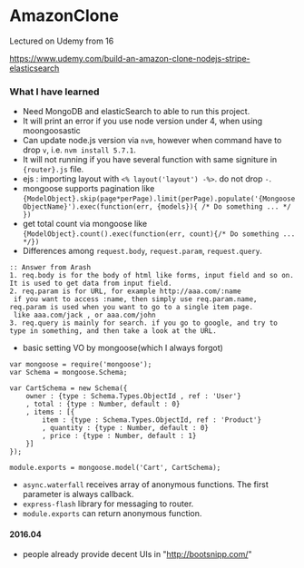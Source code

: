 # AmazonClone
Lectured on Udemy from 16


https://www.udemy.com/build-an-amazon-clone-nodejs-stripe-elasticsearch


### What I have learned
- Need MongoDB and elasticSearch to able to run this project.
- It will print an error if you use node version under 4, when using moongoosastic
- Can update node.js version via `nvm`, however when command have to drop `v`, i.e. `nvm install 5.7.1`.
- It will not running if you have several function with same signiture in `{router}.js` file.
- ejs : importing layout with `<% layout('layout') -%>`. do not drop `-`.
- mongoose supports pagination like `{ModelObject}.skip(page*perPage).limit(perPage).populate('{MongooseObjectName}').exec(function(err, {models}){ /* Do something ... */ })`
- get total count via mongoose like `{ModelObject}.count().exec(function(err, count){/* Do something ... */})`
- Differences among `request.body`, `request.param`, `request.query`.
~~~~
:: Answer from Arash
1. req.body is for the body of html like forms, input field and so on. It is used to get data from input field.
2. req.param is for URL, for example http://aaa.com/:name
 if you want to access :name, then simply use req.param.name, req.param is used when you want to go to a single item page.
 like aaa.com/jack , or aaa.com/john
3. req.query is mainly for search. if you go to google, and try to type in something, and then take a look at the URL.
~~~~
- basic setting VO by mongoose(which I always forgot)
```
var mongoose = require('mongoose');
var Schema = mongoose.Schema;

var CartSchema = new Schema({
	owner : {type : Schema.Types.ObjectId , ref : 'User'}
	, total : {type : Number, default : 0}
	, items : [{
		item : {type : Schema.Types.ObjectId, ref : 'Product'}
		, quantity : {type : Number, default : 0}
		, price : {type : Number, default : 1}
	}]
});

module.exports = mongoose.model('Cart', CartSchema);
```
- `async.waterfall` receives array of anonymous functions. The first parameter is always callback.
- `express-flash` library for messaging to router. 
- `module.exports` can return anonymous function.


#### 2016.04
- people already provide decent UIs in "http://bootsnipp.com/"
